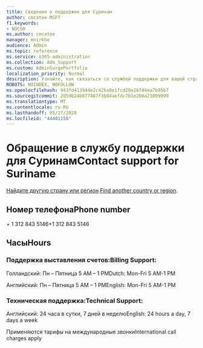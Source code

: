 ```yaml
---
title: Сведения о поддержке для Суринам
author: cmcatee-MSFT
f1.keywords:
- NOCSH
ms.author: cmcatee
manager: mnirkhe
audience: Admin
ms.topic: reference
ms.service: o365-administration
ms.collection: Adm_Support
ms.custom: AdminSurgePortfolio
localization_priority: Normal
description: Узнайте, как связаться со службой поддержки для вашей страны или региона.
ROBOTS: NOINDEX, NOFOLLOW
ms.openlocfilehash: 943fd413944e2c42ba8e1fcd28a16f84ea7b95b7
ms.sourcegitcommit: 2d59b24b877487f3b84aefdc7b1e200a21009999
ms.translationtype: MT
ms.contentlocale: ru-RU
ms.lasthandoff: 05/27/2020
ms.locfileid: "44401158"
---
```

# <a name="contact-support-for-suriname"></a><span data-ttu-id="57294-103">Обращение в службу поддержки для Суринам</span><span class="sxs-lookup"><span data-stu-id="57294-103">Contact support for Suriname</span></span>

<span data-ttu-id="57294-104">[Найдите другую страну или регион](../contact-support-for-business-products.md).</span><span class="sxs-lookup"><span data-stu-id="57294-104">[Find another country or region](../contact-support-for-business-products.md).</span></span>

## <a name="phone-number"></a><span data-ttu-id="57294-105">Номер телефона</span><span class="sxs-lookup"><span data-stu-id="57294-105">Phone number</span></span>
<span data-ttu-id="57294-106">+ 1 312 843 5146</span><span class="sxs-lookup"><span data-stu-id="57294-106">+1 312 843 5146</span></span>

## <a name="hours"></a><span data-ttu-id="57294-107">Часы</span><span class="sxs-lookup"><span data-stu-id="57294-107">Hours</span></span>
### <a name="billing-support"></a><span data-ttu-id="57294-108">Поддержка выставления счетов:</span><span class="sxs-lookup"><span data-stu-id="57294-108">Billing Support:</span></span>

<span data-ttu-id="57294-109">Голландский: Пн – Пятница 5 AM – 1 PM</span><span class="sxs-lookup"><span data-stu-id="57294-109">Dutch: Mon-Fri 5 AM-1 PM</span></span>

<span data-ttu-id="57294-110">Английский: Пн – Пятница 5 AM – 1 PM</span><span class="sxs-lookup"><span data-stu-id="57294-110">English: Mon-Fri 5 AM-1 PM</span></span>

### <a name="technical-support"></a><span data-ttu-id="57294-111">Техническая поддержка:</span><span class="sxs-lookup"><span data-stu-id="57294-111">Technical Support:</span></span>

<span data-ttu-id="57294-112">Английский: 24 часа в сутки, 7 дней в неделю</span><span class="sxs-lookup"><span data-stu-id="57294-112">English: 24 hours a day, 7 days a week</span></span>

<span data-ttu-id="57294-113">Применяются тарифы на международные звонки</span><span class="sxs-lookup"><span data-stu-id="57294-113">International call charges apply</span></span>
